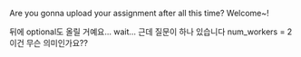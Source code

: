 
Are you gonna upload your assignment after all this time?
Welcome~!

뒤에 optional도 올릴 거예요... wait...
근데 질문이 하나 있습니다
num_workers = 2 이건 무슨 의미인가요??
